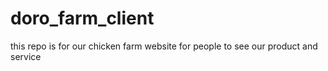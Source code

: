 # doro_farm_client
this repo is for our chicken farm website for people to see our product and service
